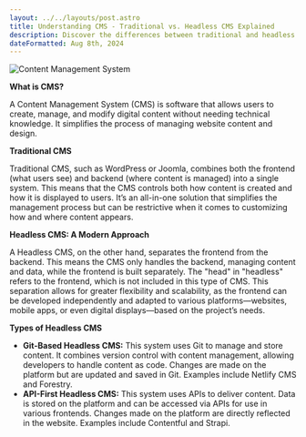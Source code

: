 ```yaml
---
layout: ../../layouts/post.astro
title: Understanding CMS - Traditional vs. Headless CMS Explained
description: Discover the differences between traditional and headless CMS in our comprehensive guide. Learn how a Content Management System simplifies digital content management, and explore the benefits of modern headless CMS solutions, including Git-based and API-first options. Perfect for web developers and content managers looking to optimize their digital strategy.
dateFormatted: Aug 8th, 2024
---
```



![Content Management System](/assets/images/posts/cms.jpg)

**What is CMS?**

A Content Management System (CMS) is software that allows users to create, manage, and modify digital content without needing technical knowledge. It simplifies the process of managing website content and design.


**Traditional CMS**

Traditional CMS, such as WordPress or Joomla, combines both the frontend (what users see) and backend (where content is managed) into a single system. This means that the CMS controls both how content is created and how it is displayed to users. It’s an all-in-one solution that simplifies the management process but can be restrictive when it comes to customizing how and where content appears.


**Headless CMS: A Modern Approach**

A Headless CMS, on the other hand, separates the frontend from the backend. This means the CMS only handles the backend, managing content and data, while the frontend is built separately. The "head" in "headless" refers to the frontend, which is not included in this type of CMS. This separation allows for greater flexibility and scalability, as the frontend can be developed independently and adapted to various platforms—websites, mobile apps, or even digital displays—based on the project’s needs.


**Types of Headless CMS**

- **Git-Based Headless CMS:** This system uses Git to manage and store content. It combines version control with content management, allowing developers to handle content as code. Changes are made on the platform but are updated and saved in Git. Examples include Netlify CMS and Forestry.
- **API-First Headless CMS:** This system uses APIs to deliver content. Data is stored on the platform and can be accessed via APIs for use in various frontends. Changes made on the platform are directly reflected in the website. Examples include Contentful and Strapi.